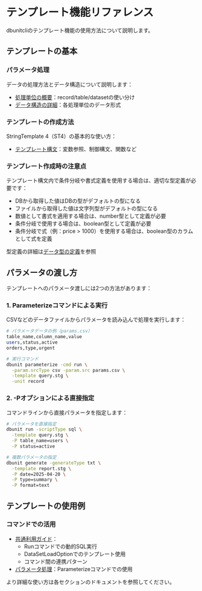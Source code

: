 # テンプレート機能リファレンス

dbunitcliのテンプレート機能の使用方法について説明します。

## テンプレートの基本

### パラメータ処理
データの処理方法とデータ構造について説明します：
- [処理単位の概要](02-processing-units.md)：record/table/datasetの使い分け
- [データ構造の詳細](03-data-structures.md)：各処理単位のデータ形式

### テンプレートの作成方法
StringTemplate 4（ST4）の基本的な使い方：
- [テンプレート構文](04-syntax.md)：変数参照、制御構文、関数など

### テンプレート作成時の注意点
テンプレート構文内で条件分岐や書式定義を使用する場合は、適切な型定義が必要です：

- DBから取得した値はDBの型がデフォルトの型になる
- ファイルから取得した値は文字列型がデフォルトの型になる
- 数値として書式を適用する場合は、number型として定義が必要
- 条件分岐で使用する場合は、boolean型として定義が必要
- 条件分岐で式（例：price > 1000）を使用する場合は、boolean型のカラムとして式を定義

型定義の詳細は[データ型の定義](../../json/settings/tables/types/01-data-types.md)を参照

## パラメータの渡し方

テンプレートへのパラメータ渡しには2つの方法があります：

### 1. Parameterizeコマンドによる実行
CSVなどのデータファイルからパラメータを読み込んで処理を実行します：

```bash
# パラメータデータの例（params.csv）
table_name,column_name,value
users,status,active
orders,type,urgent

# 実行コマンド
dbunit parameterize -cmd run \
  -param.srcType csv -param.src params.csv \
  -template query.stg \
  -unit record
```

### 2. -Pオプションによる直接指定
コマンドラインから直接パラメータを指定します：

```bash
# パラメータを直接指定
dbunit run -scriptType sql \
  -template query.stg \
  -P table_name=users \
  -P status=active

# 複数パラメータの指定
dbunit generate -generateType txt \
  -template report.stg \
  -P date=2025-04-20 \
  -P type=summary \
  -P format=text
```

## テンプレートの使用例

### コマンドでの活用
- [共通利用ガイド](05-common-usage.md)：
  - Runコマンドでの動的SQL実行
  - DataSetLoadOptionでのテンプレート使用
  - コマンド間の連携パターン
- [パラメータ処理](06-parameter-examples.md)：Parameterizeコマンドでの使用

より詳細な使い方は各セクションのドキュメントを参照してください。